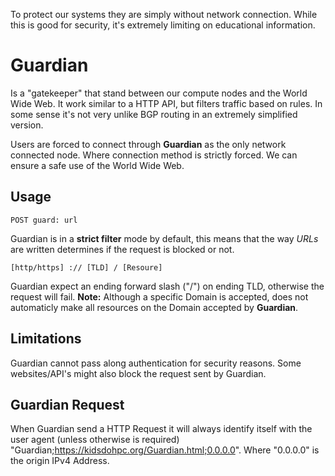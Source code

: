 To protect our systems they are simply without network connection.
While this is good for security, it's extremely limiting on educational information.

# Guardian
Is a "gatekeeper" that stand between our compute nodes and the World Wide Web. It work similar to a HTTP API, but filters traffic based on rules. In some sense it's not very unlike BGP routing in an extremely simplified version.

Users are forced to connect through **Guardian** as the only network connected node. Where connection method is strictly forced.
We can ensure a safe use of the World Wide Web.

## Usage
``` 
POST guard: url
```

Guardian is in a **strict filter** mode by default, this means that the way *URLs* are written determines if the request is blocked or not.

``` 
[http/https] :// [TLD] / [Resoure]
```
Guardian expect an ending forward slash ("/") on ending TLD, otherwise the request will fail. **Note:** Although a specific Domain is accepted, does not automaticly make all resources on the Domain accepted by **Guardian**.

## Limitations
Guardian cannot pass along authentication for security reasons. Some websites/API's might also block the request sent by Guardian.

## Guardian Request
When Guardian send a HTTP Request it will always identify itself with the user agent (unless otherwise is required) 
"Guardian;https://kidsdohpc.org/Guardian.html;0.0.0.0". Where "0.0.0.0" is the origin IPv4 Address.